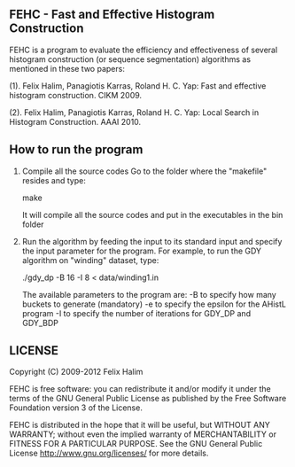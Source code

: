 FEHC - Fast and Effective Histogram Construction
------------------------------------------------

FEHC is a program to evaluate the efficiency and effectiveness of several 
histogram construction (or sequence segmentation) algorithms
as mentioned in these two papers:

(1). Felix Halim, Panagiotis Karras, Roland H. C. Yap: 
     Fast and effective histogram construction. CIKM 2009.

(2). Felix Halim, Panagiotis Karras, Roland H. C. Yap: 
     Local Search in Histogram Construction. AAAI 2010.



How to run the program
----------------------

1. Compile all the source codes
   Go to the folder where the "makefile" resides and type:

   make

   It will compile all the source codes and put in the executables
   in the bin folder

2. Run the algorithm by feeding the input to its standard input
   and specify the input parameter for the program.
   For example, to run the GDY algorithm on "winding" dataset, type:

   ./gdy_dp -B 16 -I 8 < data/winding1.in

   The available parameters to the program are:
   -B to specify how many buckets to generate (mandatory)
   -e to specify the epsilon for the AHistL program
   -I to specify the number of iterations for GDY_DP and GDY_BDP



LICENSE
-------

Copyright (C) 2009-2012 Felix Halim

FEHC is free software: you can redistribute it and/or modify
it under the terms of the GNU General Public License as published by
the Free Software Foundation version 3 of the License.

FEHC is distributed in the hope that it will be useful,
but WITHOUT ANY WARRANTY; without even the implied warranty of
MERCHANTABILITY or FITNESS FOR A PARTICULAR PURPOSE.  See the GNU
General Public License <http://www.gnu.org/licenses/> for more details.
